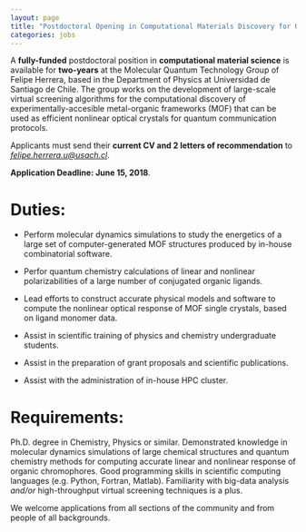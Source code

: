 ```yaml
---
layout: page
title: "Postdoctoral Opening in Computational Materials Discovery for Quantum Cryptography"
categories: jobs
---
```


A **fully-funded** postdoctoral position in **computational material science** is available for **two-years** at the Molecular Quantum Technology Group of Felipe Herrera, based in the Department of Physics at Universidad de Santiago de Chile. The group works on the development of large-scale virtual screening algorithms for the computational discovery of experimentally-accesible metal-organic frameworks (MOF) that can be used as efficient nonlinear optical crystals for quantum communication protocols.

Applicants must send their **current CV and 2 letters of recommendation** to *felipe.herrera.u@usach.cl*. 

**Application Deadline: June 15, 2018**.


# Duties: 

* Perform molecular dynamics simulations to study the energetics of a large set of computer-generated MOF structures produced by in-house combinatorial software.

* Perfor quantum chemistry calculations of linear and nonlinear polarizabilities of a large number of conjugated organic ligands. 

* Lead efforts to construct accurate physical models and software to compute the nonlinear optical response of MOF single crystals, based on ligand monomer data. 

* Assist in scientific training of physics and chemistry undergraduate students. 

* Assist in the preparation of grant proposals and scientific publications. 

* Assist with the administration of in-house HPC cluster. 

# Requirements: 

Ph.D. degree in Chemistry, Physics or similar. Demonstrated knowledge in molecular dynamics simulations of large chemical structures and quantum chemistry methods for computing accurate linear and nonlinear response of organic chromophores. Good programming skills in scientific computing languages (e.g. Python, Fortran, Matlab). Familiarity with big-data analysis *and/or* high-throughput virtual screening techniques is a plus.

We welcome applications from all sections of the community and from people of all backgrounds.

